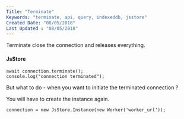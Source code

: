 ```yaml
---
Title: "Terminate"
Keywords: "terminate, api, query, indexeddb, jsstore"
Created Date: "08/05/2018"
Last Updated : "08/05/2018"
---
```


Terminate close the connection and releases everything.

#### JsStore

```
await connection.terminate();
console.log("connection terminated");
```

But what to do - when you want to initiate the terminated connection ?

You will have to create the instance again.

```
connection = new JsStore.Instance(new Worker('worker_url'));
```